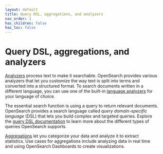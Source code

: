 ```yaml
---
layout: default
title: Query DSL, aggregations, and analyzers
nav_order: 1
has_children: false
has_toc: false
---
```


# Query DSL, aggregations, and analyzers

[Analyzers]({{site.url}}{{site.baseurl}}/analyzers/text-analyzers/) process text to make it searchable. OpenSearch provides various analyzers that let you customize the way text is split into terms and converted into a structured format. To search documents written in a different language, you can use one of the built-in [language analyzers]({{site.url}}{{site.baseurl}}/query-dsl/analyzers/language-analyzers/) for your language of choice.

The essential search function is using a query to return relevant documents. OpenSearch provides a search language called _query domain-specific language_ (DSL) that lets you build complex and targeted queries. Explore the [query DSL documentation]({{site.url}}{{site.baseurl}}/query-dsl/) to learn more about the different types of queries OpenSearch supports.

[Aggregations]({{site.url}}{{site.baseurl}}/aggregations/) let you categorize your data and analyze it to extract statistics. Use cases for aggregations include analyzing data in real time and using OpenSearch Dashboards to create visualizations.